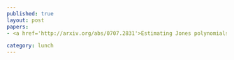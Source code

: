 ```yaml
---
published: true
layout: post
papers:
- <a href='http://arxiv.org/abs/0707.2831'>Estimating Jones polynomials is a complete problem for one clean qubit, Shor2008</a>

category: lunch
---
```

